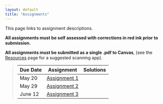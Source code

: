 ```yaml
---
layout: default
title: "Assignments"
---
```


This page links to assignment descriptions.

**All assignments must be self assessed with corrections in red ink prior to submission.**

**All assignments must be submitted as a single .pdf to Canvas**, (see the [Resources](../resources.html) page for a suggested scanning app).

> Due Date |                Assignment                                | Solutions                                               |
> -------- | -------------------------------------------------------- | ------------------------------------------------------- |
> May 20    | [Assignment 1](../assign/assign01.html)                  |  |
> May 29    | [Assignment 2](../assign/assign02.html)                  |  |
> June 12   | [Assignment 3](../assign/assign03.html)                  |  |



<!--
> June 14   | [Assignment 3](../assign/assign03.html)                  |  |
> June 21   | [Assignment 4](../assign/assign04.html)                  |  |
> July 12   | [Assignment 5](../assign/assign05.html)                  |  |
> July 31   | [Assignment 6](../assign/assign06.html)                  |  |

-->